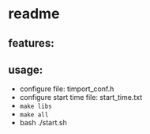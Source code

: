 readme
======

## features:

## usage:
* configure file: timport_conf.h
* configure start time file: start_time.txt
* `make libs`
* `make all`
* bash ./start.sh
